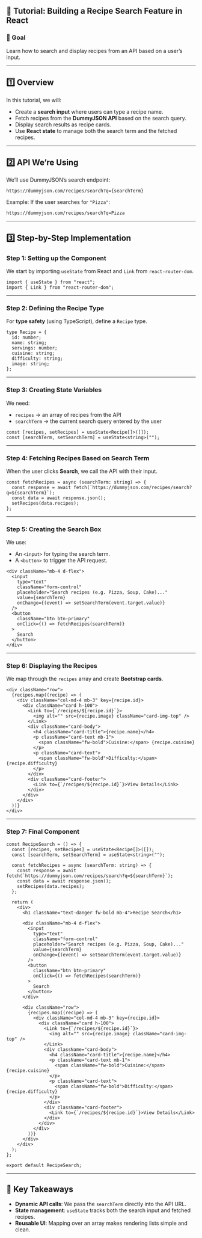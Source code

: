 ## 🍳 Tutorial: Building a Recipe Search Feature in React

### 🎯 Goal

Learn how to search and display recipes from an API based on a user’s input.

---

## 1️⃣ Overview

In this tutorial, we will:

* Create a **search input** where users can type a recipe name.
* Fetch recipes from the **DummyJSON API** based on the search query.
* Display search results as recipe cards.
* Use **React state** to manage both the search term and the fetched recipes.

---

## 2️⃣ API We’re Using

We’ll use DummyJSON’s search endpoint:

```
https://dummyjson.com/recipes/search?q={searchTerm}
```

Example:
If the user searches for `"Pizza"`:

```
https://dummyjson.com/recipes/search?q=Pizza
```

---

## 3️⃣ Step-by-Step Implementation

### Step 1: Setting up the Component

We start by importing `useState` from React and `Link` from `react-router-dom`.

```tsx
import { useState } from "react";
import { Link } from "react-router-dom";
```

---

### Step 2: Defining the Recipe Type

For **type safety** (using TypeScript), define a `Recipe` type.

```tsx
type Recipe = {
  id: number;
  name: string;
  servings: number;
  cuisine: string;
  difficulty: string;
  image: string;
};
```

---

### Step 3: Creating State Variables

We need:

* `recipes` → an array of recipes from the API
* `searchTerm` → the current search query entered by the user

```tsx
const [recipes, setRecipes] = useState<Recipe[]>([]);
const [searchTerm, setSearchTerm] = useState<string>("");
```

---

### Step 4: Fetching Recipes Based on Search Term

When the user clicks **Search**, we call the API with their input.

```tsx
const fetchRecipes = async (searchTerm: string) => {
  const response = await fetch(`https://dummyjson.com/recipes/search?q=${searchTerm}`);
  const data = await response.json();
  setRecipes(data.recipes);
};
```

---

### Step 5: Creating the Search Box

We use:

* An `<input>` for typing the search term.
* A `<button>` to trigger the API request.

```tsx
<div className="mb-4 d-flex">
  <input
    type="text"
    className="form-control"
    placeholder="Search recipes (e.g. Pizza, Soup, Cake)..."
    value={searchTerm}
    onChange={(event) => setSearchTerm(event.target.value)}
  />
  <button
    className="btn btn-primary"
    onClick={() => fetchRecipes(searchTerm)}
  >
    Search
  </button>
</div>
```

---

### Step 6: Displaying the Recipes

We map through the `recipes` array and create **Bootstrap cards**.

```tsx
<div className="row">
  {recipes.map((recipe) => (
    <div className="col-md-4 mb-3" key={recipe.id}>
      <div className="card h-100">
        <Link to={`/recipes/${recipe.id}`}>
          <img alt="" src={recipe.image} className="card-img-top" />
        </Link>
        <div className="card-body">
          <h4 className="card-title">{recipe.name}</h4>
          <p className="card-text mb-1">
            <span className="fw-bold">Cuisine:</span> {recipe.cuisine}
          </p>
          <p className="card-text">
            <span className="fw-bold">Difficulty:</span> {recipe.difficulty}
          </p>
        </div>
        <div className="card-footer">
          <Link to={`/recipes/${recipe.id}`}>View Details</Link>
        </div>
      </div>
    </div>
  ))}
</div>
```

---

### Step 7: Final Component

```tsx
const RecipeSearch = () => {
  const [recipes, setRecipes] = useState<Recipe[]>([]);
  const [searchTerm, setSearchTerm] = useState<string>("");

  const fetchRecipes = async (searchTerm: string) => {
    const response = await fetch(`https://dummyjson.com/recipes/search?q=${searchTerm}`);
    const data = await response.json();
    setRecipes(data.recipes);
  };

  return (
    <div>
      <h1 className="text-danger fw-bold mb-4">Recipe Search</h1>
      
      <div className="mb-4 d-flex">
        <input
          type="text"
          className="form-control"
          placeholder="Search recipes (e.g. Pizza, Soup, Cake)..."
          value={searchTerm}
          onChange={(event) => setSearchTerm(event.target.value)}
        />
        <button
          className="btn btn-primary"
          onClick={() => fetchRecipes(searchTerm)}
        >
          Search
        </button>
      </div>

      <div className="row">
        {recipes.map((recipe) => (
          <div className="col-md-4 mb-3" key={recipe.id}>
            <div className="card h-100">
              <Link to={`/recipes/${recipe.id}`}>
                <img alt="" src={recipe.image} className="card-img-top" />
              </Link>
              <div className="card-body">
                <h4 className="card-title">{recipe.name}</h4>
                <p className="card-text mb-1">
                  <span className="fw-bold">Cuisine:</span> {recipe.cuisine}
                </p>
                <p className="card-text">
                  <span className="fw-bold">Difficulty:</span> {recipe.difficulty}
                </p>
              </div>
              <div className="card-footer">
                <Link to={`/recipes/${recipe.id}`}>View Details</Link>
              </div>
            </div>
          </div>
        ))}
      </div>
    </div>
  );
};

export default RecipeSearch;
```

---

## 🔹 Key Takeaways

* **Dynamic API calls**: We pass the `searchTerm` directly into the API URL.
* **State management**: `useState` tracks both the search input and fetched recipes.
* **Reusable UI**: Mapping over an array makes rendering lists simple and clean.